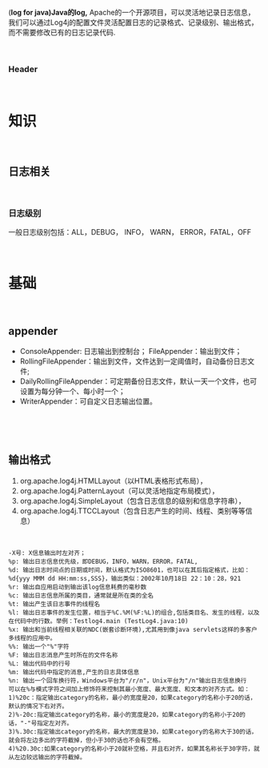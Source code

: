 ‍

‍

(**log for java)Java的log,**  Apache的一个开源项目，可以灵活地记录日志信息，我们可以通过Log4j的配置文件灵活配置日志的记录格式、记录级别、输出格式，而不需要修改已有的日志记录代码. 

‍

### Header

‍

# 知识

‍

## 日志相关

‍

### 日志级别

一般日志级别包括：ALL，DEBUG， INFO， WARN， ERROR，FATAL，OFF

‍

# 基础

‍

## appender

* ConsoleAppender: 日志输出到控制台； FileAppender：输出到文件；
* RollingFileAppender：输出到文件，文件达到一定阈值时，自动备份日志文件;
* DailyRollingFileAppender：可定期备份日志文件，默认一天一个文件，也可设置为每分钟一个、每小时一个；
* WriterAppender：可自定义日志输出位置。

‍

‍

## 输出格式

1. org.apache.log4j.HTMLLayout（以HTML表格形式布局），
2. org.apache.log4j.PatternLayout（可以灵活地指定布局模式），
3. org.apache.log4j.SimpleLayout（包含日志信息的级别和信息字符串），
4. org.apache.log4j.TTCCLayout（包含日志产生的时间、线程、类别等等信息）

‍

```text
-X号: X信息输出时左对齐；  
%p: 输出日志信息优先级，即DEBUG，INFO，WARN，ERROR，FATAL,  
%d: 输出日志时间点的日期或时间，默认格式为ISO8601，也可以在其后指定格式，比如：%d{yyy MMM dd HH:mm:ss,SSS}，输出类似：2002年10月18日 22：10：28，921  
%r: 输出自应用启动到输出该log信息耗费的毫秒数  
%c: 输出日志信息所属的类目，通常就是所在类的全名  
%t: 输出产生该日志事件的线程名  
%l: 输出日志事件的发生位置，相当于%C.%M(%F:%L)的组合,包括类目名、发生的线程，以及在代码中的行数。举例：Testlog4.main (TestLog4.java:10)  
%x: 输出和当前线程相关联的NDC(嵌套诊断环境),尤其用到像java servlets这样的多客户多线程的应用中。  
%%: 输出一个"%"字符  
%F: 输出日志消息产生时所在的文件名称  
%L: 输出代码中的行号  
%m: 输出代码中指定的消息,产生的日志具体信息  
%n: 输出一个回车换行符，Windows平台为"/r/n"，Unix平台为"/n"输出日志信息换行  
可以在%与模式字符之间加上修饰符来控制其最小宽度、最大宽度、和文本的对齐方式。如：  
1)%20c：指定输出category的名称，最小的宽度是20，如果category的名称小于20的话，默认的情况下右对齐。  
2)%-20c:指定输出category的名称，最小的宽度是20，如果category的名称小于20的话，"-"号指定左对齐。  
3)%.30c:指定输出category的名称，最大的宽度是30，如果category的名称大于30的话，就会将左边多出的字符截掉，但小于30的话也不会有空格。  
4)%20.30c:如果category的名称小于20就补空格，并且右对齐，如果其名称长于30字符，就从左边较远输出的字符截掉。
```

‍
